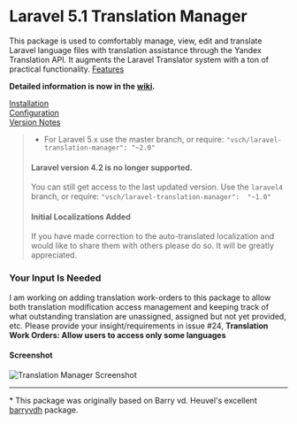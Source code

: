
# Laravel 5.1 Translation Manager

This package is used to comfortably manage, view, edit and translate Laravel language files with translation assistance through the Yandex Translation API. It augments the Laravel Translator system with a ton of practical functionality. [Features]

**Detailed information is now in the [wiki].**

[Installation](../../wiki/Installation)  
[Configuration](../../wiki/Configuration)  
[Version Notes](versioninfo.md)  

> - For Laravel 5.x use the master branch, or require: 
>  `"vsch/laravel-translation-manager": "~2.0"` 
>
> #### Laravel version 4.2 is no longer supported. 
> You can still get access to the last updated version. Use the 
> `laravel4` branch, or require: `"vsch/laravel-translation-manager": 
> "~1.0"` 
>
> #### Initial Localizations Added
> If you have made correction to the auto-translated localization and 
> would like to share them with others please do so. It will be greatly 
> appreciated. 

### Your Input Is Needed

I am working on adding translation work-orders to this package to allow 
both translation modification access management and keeping track of 
what outstanding translation are unassigned, assigned but not yet 
provided, etc. Please provide your insight/requirements in issue #24, 
**Translation Work Orders: Allow users to access only some languages** 

#### Screenshot

![Translation Manager Screenshot]

***

\* This package was originally based on Barry vd. Heuvel's excellent [barryvdh] package.

[wiki]: ../../wiki

[Translation Manager Screenshot]: ../../wiki/images/ScreenShot_main.png
[Features]: ../../wiki/#features
[barryvdh]: https://github.com/barryvdh/laravel-translation-manager
[issue #14]: ../../issues/14
[publishing configuration]: ../../wiki/Installation#publish-config





